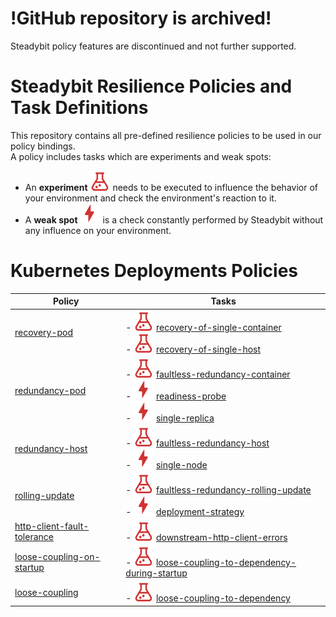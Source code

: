 # !GitHub repository is archived!
Steadybit policy features are discontinued and not further supported.

# Steadybit Resilience Policies and Task Definitions

This repository contains all pre-defined resilience policies to be used in our policy bindings.<br/>
A policy includes tasks which are experiments and weak spots:
- An **experiment** ![Icon Experiment](assets/icon-experiment.svg) needs to be executed to influence the behavior of your environment and check the environment's reaction to it.
- A **weak spot** ![Icon Weakspot](assets/icon-weakspot.svg) is a check constantly performed by Steadybit without any influence on your environment.

# Kubernetes Deployments Policies

| Policy                                                                                                 | Tasks                                                                                                                                                                                                                                                                                                                                                                                                                                 |
|--------------------------------------------------------------------------------------------------------|---------------------------------------------------------------------------------------------------------------------------------------------------------------------------------------------------------------------------------------------------------------------------------------------------------------------------------------------------------------------------------------------------------------------------------------|
| [recovery-pod](./kubernetes/deployments/policies/recovery-pod/README.md)                               | -  ![Icon Experiment](assets/icon-experiment.svg) [recovery-of-single-container](./kubernetes/deployments/experiments/recovery-of-single-container/README.md) <br/>-  ![Icon Experiment](assets/icon-experiment.svg) [recovery-of-single-host](./kubernetes/deployments/experiments/recovery-of-single-host/README.md)                                                                                                                |
| [redundancy-pod](./kubernetes/deployments/policies/redundancy-pod/README.md)                           | -  ![Icon Experiment](assets/icon-experiment.svg) [faultless-redundancy-container](./kubernetes/deployments/experiments/faultless-redundancy-container/README.md) <br/>- ![Icon Weakspot](assets/icon-weakspot.svg) [readiness-probe](./kubernetes/deployments/weak-spots/readiness-probe/README.md) <br/>- ![Icon Weakspot](assets/icon-weakspot.svg) [single-replica](./kubernetes/deployments/weak-spots/single-replica/README.md) |
| [redundancy-host](./kubernetes/deployments/policies/redundancy-host/README.md)                         | -  ![Icon Experiment](assets/icon-experiment.svg) [faultless-redundancy-host](./kubernetes/deployments/experiments/faultless-redundancy-host/README.md) <br/> - ![Icon Weakspot](assets/icon-weakspot.svg) [single-node](./kubernetes/deployments/weak-spots/single-node/README.md)                                                                                                                                                   |
| [rolling-update](./kubernetes/deployments/policies/rolling-update/README.md)                           | -  ![Icon Experiment](assets/icon-experiment.svg) [faultless-redundancy-rolling-update](./kubernetes/deployments/experiments/faultless-redundancy-rolling-update/README.md) <br/> - ![Icon Weakspot](assets/icon-weakspot.svg) [deployment-strategy](./kubernetes/deployments/weak-spots/deployment-strategy/README.md)                                                                                                               |
| [http-client-fault-tolerance](./kubernetes/deployments/policies/http-client-fault-tolerance/README.md) | -  ![Icon Experiment](assets/icon-experiment.svg) [downstream-http-client-errors](./kubernetes/deployments/policies/downstream-http-client-errors/README.md)                                                                                                                                                                                                                                                                          |
| [loose-coupling-on-startup](./kubernetes/deployments/policies/loose-coupling-on-startup/README.md)     | -  ![Icon Experiment](assets/icon-experiment.svg) [loose-coupling-to-dependency-during-startup](./kubernetes/deployments/experiments/loose-coupling-to-dependency-during-startup/README.md)                                                                                                                                                                                                                                           |
| [loose-coupling](./kubernetes/deployments/policies/loose-coupling/README.md)                           | -  ![Icon Experiment](assets/icon-experiment.svg) [loose-coupling-to-dependency](./kubernetes/deployments/experiments/loose-coupling-to-dependency/README.md)                                                                                                                                                                                                                                                                         |
